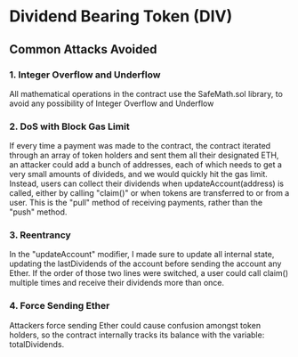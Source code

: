 # Dividend Bearing Token (DIV)

## Common Attacks Avoided

### 1. Integer Overflow and Underflow
All mathematical operations in the contract use the SafeMath.sol library, to avoid any possibility of Integer Overflow and Underflow
	
### 2. DoS with Block Gas Limit

If every time a payment was made to the contract, the contract iterated through an array of token holders and sent them all their designated ETH, an attacker could add a bunch of addresses, each of which needs to get a very small amounts of divideds, and we would quickly hit the gas limit. Instead, users can collect their dividends when updateAccount(address) is called, either by calling "claim()" or when tokens are transferred to or from a user. This is the "pull" method of receiving payments, rather than the "push" method.

### 3. Reentrancy

In the "updateAccount" modifier, I made sure to update all internal state, updating the lastDividends of the account before sending the account any Ether. If the order of those two lines were switched, a user could call claim() multiple times and receive their dividends more than once. 

### 4. Force Sending Ether

Attackers force sending Ether could cause confusion amongst token holders, so the contract internally tracks its balance with the variable: totalDividends.
